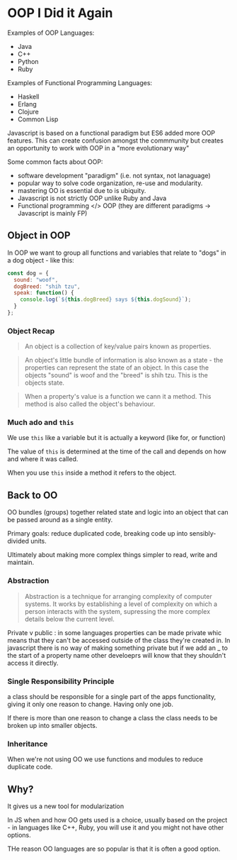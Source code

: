 # OOP I Did it Again

Examples of OOP Languages:
* Java
* C++
* Python
* Ruby

Examples of Functional Programming Languages:
* Haskell
* Erlang
* Clojure
* Common Lisp

Javascript is based on a functional paradigm but ES6 added more OOP features. This can create confusion amongst the commmunity but creates an opportunity to work with OOP in a "more evolutionary way"

Some common facts about OOP:
* software development "paradigm" (i.e. not syntax, not lanaguage)
* popular way to solve code organization, re-use and modularity.
* mastering OO is essential due to is ubiquity.
* Javascript is not strictly OOP unlike Ruby and Java
* Functional programming </> OOP (they are different paradigms -> Javascript is mainly FP)

## Object in OOP

In OOP we want to group all functions and variables that relate to "dogs" in a dog object - like this:

```javascript
const dog = {
  sound: "woof",
  dogBreed: "shih tzu",
  speak: function() {
    console.log(`${this.dogBreed} says ${this.dogSound}`);
  }
};
```

### Object Recap 
>An object is a collection of key/value pairs known as properties.

>An object's little bundle of information is also known as a state - the properties can represent the state of an object. In this case the objects "sound" is woof and the "breed" is shih tzu. This is the objects state.

> When a property's value is a function we cann it a method. This method is also called the object's behaviour.

### Much ado and `this`

We use `this` like a variable but it is actually a keyword (like for, or function)

The value of `this` is determined at the time of the call and depends on how and where it was called.

When you use `this` inside a method it refers to the object.

## Back to OO

OO bundles (groups) together related state and logic into an object that can be passed around as a single entity.
 
Primary goals: reduce duplicated code, breaking code up into sensibly-divided units.

Ultimately about making more complex things simpler to read, write and maintain.

### Abstraction

> Abstraction is a technique for arranging complexity of computer systems. It works by establishing a level of complexity on which a person interacts with the system, supressing the more complex details below the current level.

Private v public : in some languages properties can be made private whic means that they can't be accessed outside of the class they're created in. In javascript there is no way of making something private but if we add an _ to the start of a property name other develoeprs will know that they shouldn't access it directly.

### Single Responsibility Principle

a class should be responsible for a single part of the apps functionality, giving it only one reason to change. Having only one job.

If there is more than one reason to change a class the class needs to be broken up into smaller objects.

### Inheritance

When we're not using OO we use functions and modules to reduce duplicate code.

## Why?

It gives us a new tool for modularization

In JS when and how OO gets used is a choice, usually based on the project - in languages like C++, Ruby, you will use it and you might not have other options.

THe reason OO languages are so popular is that it is often a good option.
